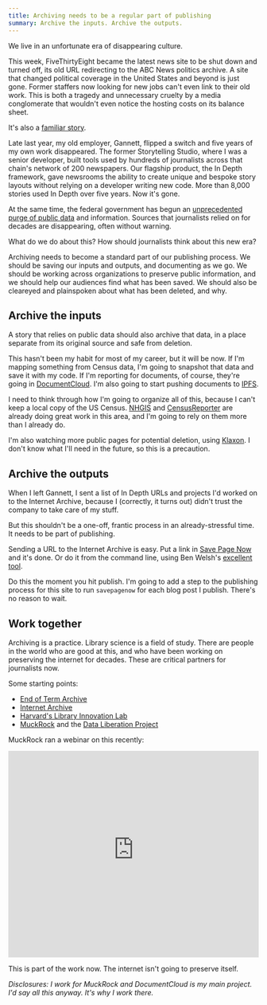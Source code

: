 ```yaml
---
title: Archiving needs to be a regular part of publishing
summary: Archive the inputs. Archive the outputs.
---
```


We live in an unfortunate era of disappearing culture.

This week, FiveThirtyEight became the latest news site to be shut down and turned off, its old URL redirecting to the ABC News politics archive. A site that changed political coverage in the United States and beyond is just gone. Former staffers now looking for new jobs can't even link to their old work. This is both a tragedy and unnecessary cruelty by a media conglomerate that wouldn't even notice the hosting costs on its balance sheet.

It's also a [familiar story](https://www.muckrock.com/news/archives/2024/mar/06/for-the-record-the-battle-to-preserve-the-online-archives-of-now-shuttered-newsrooms/).

Late last year, my old employer, Gannett, flipped a switch and five years of my own work disappeared. The former Storytelling Studio, where I was a senior developer, built tools used by hundreds of journalists across that chain's network of 200 newspapers. Our flagship product, the In Depth framework, gave newsrooms the ability to create unique and bespoke story layouts without relying on a developer writing new code. More than 8,000 stories used In Depth over five years. Now it's gone.

At the same time, the federal government has begun an [unprecedented purge of public data](https://www.muckrock.com/news/archives/2025/feb/04/the-fight-to-preserve-federal-government-data/) and information. Sources that journalists relied on for decades are disappearing, often without warning.

What do we do about this? How should journalists think about this new era?

Archiving needs to become a standard part of our publishing process. We should be saving our inputs and outputs, and documenting as we go. We should be working across organizations to preserve public information, and we should help our audiences find what has been saved. We should also be cleareyed and plainspoken about what has been deleted, and why.

## Archive the inputs

A story that relies on public data should also archive that data, in a place separate from its original source and safe from deletion.

This hasn't been my habit for most of my career, but it will be now. If I'm mapping something from Census data, I'm going to snapshot that data and save it with my code. If I'm reporting for documents, of course, they're going in [DocumentCloud]. I'm also going to start pushing documents to [IPFS](https://www.documentcloud.org/add-ons/MuckRock/documentcloud-filecoin-addon/).

I need to think through how I'm going to organize all of this, because I can't keep a local copy of the US Census. [NHGIS] and [CensusReporter] are already doing great work in this area, and I'm going to rely on them more than I already do.

I'm also watching more public pages for potential deletion, using [Klaxon]. I don't know what I'll need in the future, so this is a precaution.

## Archive the outputs

When I left Gannett, I sent a list of In Depth URLs and projects I'd worked on to the Internet Archive, because I (correctly, it turns out) didn't trust the company to take care of my stuff.

But this shouldn't be a one-off, frantic process in an already-stressful time. It needs to be part of publishing.

Sending a URL to the Internet Archive is easy. Put a link in [Save Page Now](https://web.archive.org/save/) and it's done. Or do it from the command line, using Ben Welsh's [excellent tool](https://github.com/palewire/savepagenow).

Do this the moment you hit publish. I'm going to add a step to the publishing process for this site to run `savepagenow` for each blog post I publish. There's no reason to wait.

## Work together

Archiving is a practice. Library science is a field of study. There are people in the world who are good at this, and who have been working on preserving the internet for decades. These are critical partners for journalists now.

Some starting points:

- [End of Term Archive](https://eotarchive.org/)
- [Internet Archive](https://archive.org/)
- [Harvard's Library Innovation Lab](https://lil.law.harvard.edu/)
- [MuckRock](https://www.muckrock.com) and the [Data Liberation Project](https://www.data-liberation-project.org/)

MuckRock ran a webinar on this recently:

<iframe width="100%" height="415" src="https://www.youtube-nocookie.com/embed/hiZuKA-o4V4?si=vHnVwNQU6k9La8o0" title="YouTube video player" frameborder="0" allow="accelerometer; autoplay; clipboard-write; encrypted-media; gyroscope; picture-in-picture; web-share" referrerpolicy="strict-origin-when-cross-origin" allowfullscreen></iframe>

This is part of the work now. The internet isn't going to preserve itself.

_Disclosures: I work for MuckRock and DocumentCloud is my main project. I'd say all this anyway. It's why I work there._

[DocumentCloud]: https://www.documentcloud.org
[NHGIS]: https://www.nhgis.org/
[CensusReporter]: https://censusreporter.org/
[Klaxon]: https://www.documentcloud.org/add-ons/MuckRock/Klaxon/

